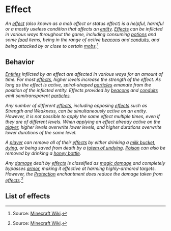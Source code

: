 # Effect
*An [effect](https://minecraft.wiki/w/Effect) (also known as a mob effect or status effect) is a helpful, harmful or a mostly useless condition that affects an [entity](https://minecraft.wiki/w/Entity). [Effects](https://minecraft.wiki/w/Effect) can be inflicted in various ways throughout the game, including consuming [potions](https://minecraft.wiki/w/Potion) and some [food](https://minecraft.wiki/w/Food) items, being in the range of active [beacons](https://minecraft.wiki/w/Food) and [conduits](https://minecraft.wiki/w/Conduit), and being attacked by or close to certain [mobs](https://minecraft.wiki/w/Mob).*[^1]


## Behavior

*[Entities](https://minecraft.wiki/w/Entity) inflicted by an effect are affected in various ways for an amount of time. For most [effects](https://minecraft.wiki/w/Effect), higher levels increase the strength of the effect. As long as the effect is active, spiral-shaped [particles](https://minecraft.wiki/w/Particles) emanate from the position of the inflicted entity. Effects provided by [beacons](https://minecraft.wiki/w/Beacon) and [conduits](https://minecraft.wiki/w/Conduit) emit semitransparent [particles](https://minecraft.wiki/w/Particles).*

*Any number of different [effects](https://minecraft.wiki/w/Effect), including opposing [effects](https://minecraft.wiki/w/Effect) such as Strength and Weakness, can be simultaneously active on an entity. However, it is not possible to apply the same effect multiple times, even if they are of different levels. When applying an effect already active on the [player](https://minecraft.wiki/w/Player), higher levels overwrite lower levels, and higher durations overwrite lower durations of the same level.*

*A [player](https://minecraft.wiki/w/Player) can remove all of their [effects](https://minecraft.wiki/w/Effect) by either drinking a [milk bucket](https://minecraft.wiki/w/Milk_Bucket), [dying](https://minecraft.wiki/w/Health#Death), or being saved from death by a [totem of undying](https://minecraft.wiki/w/Totem_of_Undying). [Poison](https://minecraft.wiki/w/Poison) can also be removed by drinking a [honey bottle](https://minecraft.wiki/w/Honey_Bottle).*

*Any [damage](https://minecraft.wiki/w/Damage) dealt by [effects](https://minecraft.wiki/w/Effect) is classified as [magic damage](https://minecraft.wiki/w/Damage#Magic_damage) and completely bypasses [armor](https://minecraft.wiki/w/Armor), making it effective at harming highly-armored targets. However, the [Protection](https://minecraft.wiki/w/Protection) enchantment does reduce the damage taken from [effects](https://minecraft.wiki/w/Effect).*[^1]

[^1]: Source: [Minecraft Wiki](https://minecraft.wiki/w/Effect).

## List of effects

<div id="list" type="effects" mod="medievalweapons"></div>
<script src="/wiki/javascripts/info.js"></script>
